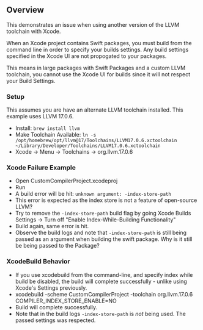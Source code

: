 ## Overview

This demonstrates an issue when using another version of the LLVM toolchain with Xcode. 

When an Xcode project contains Swift packages, you must build from the command line in order to specify your builds settings. Any build settings specified in the Xcode UI are not propogated to your packages.

This means in large packages with Swift Packages and a custom LLVM toolchain, you cannot use the Xcode UI for builds since it will not respect your Build Settings.

### Setup

This assumes you are have an alternate LLVM toolchain installed. This example uses LLVM 17.0.6.

* Install: `brew install llvm`
* Make Toolchain Available: `ln -s /opt/homebrew/opt/llvm@17/Toolchains/LLVM17.0.6.xctoolchain ~/Library/Developer/Toolchains/LLVM17.0.6.xctoolchain`
* Xcode -> Menu -> Toolchains -> org.llvm.17.0.6  

### Xcode Failure Example

* Open CustomCompilerProject.xcodeproj
* Run
* A build error will be hit: `unknown argument: -index-store-path`
* This error is expected as the index store is not a feature of open-source LLVM?
* Try to remove the `-index-store-path` build flag by going Xcode Builds Settings -> Turn off "Enable Index-While-Building Functionality"
* Build again, same error is hit.
* Observe the build logs and note that `-index-store-path` is still being passed as an argument when building the swift package. Why is it still be being passed to the Package?

### XcodeBuild Behavior

* If you use xcodebuild from the command-line, and specify index while build be disabled, the build will complete successfully - unlike using Xcode's Settings previously. 
* xcodebuild -scheme CustomCompilerProject -toolchain org.llvm.17.0.6 COMPILER_INDEX_STORE_ENABLE=NO
* Build will complete successfully.
* Note that in the build logs `-index-store-path` is _not_ being used. The passed settings was respected.
